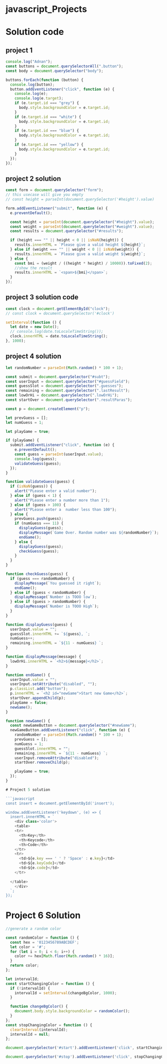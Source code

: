 # javascript_Projects

# Solution code

## project 1

```javascript
console.log("Adnan");
const buttons = document.querySelectorAll(".button");
const body = document.querySelector("body");

buttons.forEach(function (button) {
  console.log(button);
  button.addEventListener("click", function (e) {
    console.log(e);
    console.log(e.target);
    if (e.target.id === "grey") {
      body.style.backgroundColor = e.target.id;
    }
    if (e.target.id === "white") {
      body.style.backgroundColor = e.target.id;
    }
    if (e.target.id === "blue") {
      body.style.backgroundColor = e.target.id;
    }
    if (e.target.id === "yellow") {
      body.style.backgroundColor = e.target.id;
    }
  });
});
```

## project 2 solution

```javascript
const form = document.querySelector("form");
// this usecase will give you empty
// const height = parseInt(document.querySelector('#height').value)

form.addEventListener("submit", function (e) {
  e.preventDefault();

  const height = parseInt(document.querySelector("#height").value);
  const weight = parseInt(document.querySelector("#weight").value);
  const results = document.querySelector("#results");

  if (height === "" || height < 0 || isNaN(height)) {
    results.innerHTML = `Please give a valid height ${height}`;
  } else if (weight === "" || weight < 0 || isNaN(weight)) {
    results.innerHTML = `Please give a valid weight ${weight}`;
  } else {
    const bmi = (weight / ((height * height) / 10000)).toFixed(2);
    //show the result
    results.innerHTML = `<span>${bmi}</span>`;
  }
});
```

## project 3 solution code

```javascript
const clock = document.getElementById("clock");
// const clock = document.querySelector('#clock')

setInterval(function () {
  let date = new Date();
  // console.log(date.toLocaleTimeString());
  clock.innerHTML = date.toLocaleTimeString();
}, 1000);
```

## project 4 solution

```javascript
let randomNumber = parseInt(Math.random() * 100 + 1);

const submit = document.querySelector("#subt");
const userInput = document.querySelector("#guessField");
const guessSlot = document.querySelector(".guesses");
const remaining = document.querySelector(".lastResult");
const lowOrHi = document.querySelector(".lowOrHi");
const startOver = document.querySelector(".resultParas");

const p = document.createElement("p");

let prevGuess = [];
let numGuess = 1;

let playGame = true;

if (playGame) {
  submit.addEventListener("click", function (e) {
    e.preventDefault();
    const guess = parseInt(userInput.value);
    console.log(guess);
    validateGuess(guess);
  });
}

function validateGuess(guess) {
  if (isNaN(guess)) {
    alert("PLease enter a valid number");
  } else if (guess < 1) {
    alert("PLease enter a number more than 1");
  } else if (guess > 100) {
    alert("PLease enter a  number less than 100");
  } else {
    prevGuess.push(guess);
    if (numGuess === 11) {
      displayGuess(guess);
      displayMessage(`Game Over. Random number was ${randomNumber}`);
      endGame();
    } else {
      displayGuess(guess);
      checkGuess(guess);
    }
  }
}

function checkGuess(guess) {
  if (guess === randomNumber) {
    displayMessage(`You guessed it right`);
    endGame();
  } else if (guess < randomNumber) {
    displayMessage(`Number is TOOO low`);
  } else if (guess > randomNumber) {
    displayMessage(`Number is TOOO High`);
  }
}

function displayGuess(guess) {
  userInput.value = "";
  guessSlot.innerHTML += `${guess}, `;
  numGuess++;
  remaining.innerHTML = `${11 - numGuess} `;
}

function displayMessage(message) {
  lowOrHi.innerHTML = `<h2>${message}</h2>`;
}

function endGame() {
  userInput.value = "";
  userInput.setAttribute("disabled", "");
  p.classList.add("button");
  p.innerHTML = `<h2 id="newGame">Start new Game</h2>`;
  startOver.appendChild(p);
  playGame = false;
  newGame();
}

function newGame() {
  const newGameButton = document.querySelector("#newGame");
  newGameButton.addEventListener("click", function (e) {
    randomNumber = parseInt(Math.random() * 100 + 1);
    prevGuess = [];
    numGuess = 1;
    guessSlot.innerHTML = "";
    remaining.innerHTML = `${11 - numGuess} `;
    userInput.removeAttribute("disabled");
    startOver.removeChild(p);

    playGame = true;
  });
}

# Project 5 solution

```javascript
const insert = document.getElementById('insert');

window.addEventListener('keydown', (e) => {
  insert.innerHTML = `
    <div class='color'>
    <table>
    <tr>
      <th>Key</th>
      <th>Keycode</th> 
      <th>Code</th>
    </tr>
    <tr>
      <td>${e.key === ' ' ? 'Space' : e.key}</td>
      <td>${e.keyCode}</td> 
      <td>${e.code}</td>
    </tr>
    
  </table>
    </div>
  `;
});


```

# Project 6 Solution

```javascript
//generate a random color

const randomColor = function () {
  const hex = '0123456789ABCDEF';
  let color = '#';
  for (let i = 0; i < 6; i++) {
    color += hex[Math.floor(Math.random() * 16)];
  }
  return color;
};

let intervalId;
const startChangingColor = function () {
  if (!intervalId) {
    intervalId = setInterval(changeBgColor, 1000);
  }

  function changeBgColor() {
    document.body.style.backgroundColor = randomColor();
  }
};
const stopChangingColor = function () {
  clearInterval(intervalId);
  intervalId = null;
};

document.querySelector('#start').addEventListener('click', startChangingColor);

document.querySelector('#stop').addEventListener('click', stopChangingColor);

```
